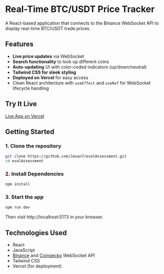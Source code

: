 # Real-Time BTC/USDT Price Tracker

A React-based application that connects to the Binance WebSocket API to display real-time BTC/USDT trade prices.

## Features

- **Live price updates** via WebSocket
- **Search functionality** to look up different coins
- **Auto-updating** UI with color-coded indicators (up/down/neutral)
- **Tailwind CSS for sleek styling**
- **Deployed on Vercel** for easy access
- Clean React architecture with `useEffect` and `useRef` for WebSocket lifecycle handling

## Try It Live

[Live App on Vercel](https://eval-assessment.vercel.app/)

## Getting Started

### 1. Clone the repository

```bash
git clone https://github.com/Jasan7/evalAssessment.git
cd evalAssessment

```

### 2. Install Dependencies

```bash
npm install

```
### 3. Start the app

```bash
npm run dev

```
Then visit http://localhost:5173 in your browser.

## Technologies Used

- React
- JavaScript
- [Binance](https://github.com/binance/binance-spot-api-docs) and [Coingecko](https://www.coingecko.com/en/api) WebSocket API
- Tailwind CSS 
- Vercel (for deployment) 